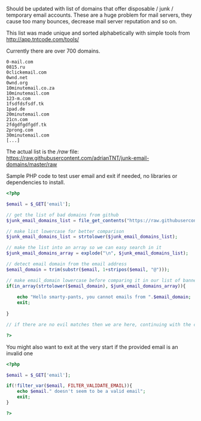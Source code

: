 Should be updated with list of domains that offer disposable / junk / temporary email accounts. 
These are a huge problem for mail servers, they cause too many bounces, decrease mail server reputation and so on.

This list was made unique and sorted alphabetically with simple tools from http://app.tntcode.com/tools/ 

Currently there are over 700 domains.
```
0-mail.com
0815.ru
0clickemail.com
0wnd.net
0wnd.org
10minutemail.co.za
10minutemail.com
123-m.com
1fsdfdsfsdf.tk
1pad.de
20minutemail.com
21cn.com
2fdgdfgdfgdf.tk
2prong.com
30minutemail.com
[...]
```
The actual list is the */raw* file: https://raw.githubusercontent.com/adrianTNT/junk-email-domains/master/raw

Sample PHP code to test user email and exit if needed, no libraries or dependencies to install.
```php
<?php 

$email = $_GET['email'];

// get the list of bad domains from github
$junk_email_domains_list = file_get_contents("https://raw.githubusercontent.com/adrianTNT/junk-email-domains/master/raw");

// make list lowercase for better comparison
$junk_email_domains_list = strtolower($junk_email_domains_list);

// make the list into an array so we can easy search in it
$junk_email_domains_array = explode("\n", $junk_email_domains_list);

// detect email domain from the email address
$email_domain = trim(substr($email, 1+stripos($email, "@")));

// make email_domain lowercase before comparing it in our list of banned emails
if(in_array(strtolower($email_domain), $junk_email_domains_array)){
	
	echo "Hello smarty-pants, you cannot emails from ".$email_domain;
	exit;
	
}

// if there are no evil matches then we are here, continuing with the code

?>
```


You might also want to exit at the very start if the provided email is an invalid one

```php
<?php

$email = $_GET['email'];

if(!filter_var($email, FILTER_VALIDATE_EMAIL)){
	echo $email." doesn't seem to be a valid email";
	exit;
}

?>
